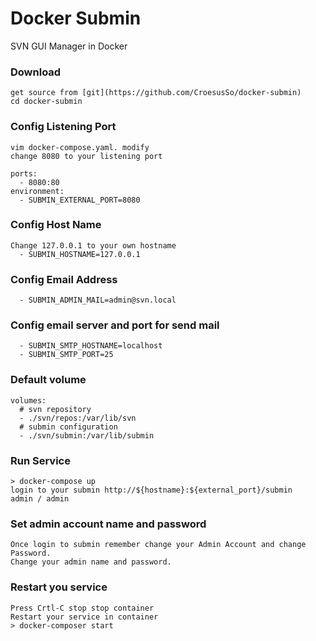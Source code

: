 Docker Submin
=================

SVN GUI Manager in Docker 

### Download ###
    get source from [git](https://github.com/CroesusSo/docker-submin)
    cd docker-submin

### Config Listening Port ###
    vim docker-compose.yaml. modify
    change 8080 to your listening port

    ports:
      - 8080:80 
    environment:
      - SUBMIN_EXTERNAL_PORT=8080 

### Config Host Name ####
    Change 127.0.0.1 to your own hostname
      - SUBMIN_HOSTNAME=127.0.0.1

### Config Email Address ###
      - SUBMIN_ADMIN_MAIL=admin@svn.local

### Config email server and port for send mail ###
      - SUBMIN_SMTP_HOSTNAME=localhost
      - SUBMIN_SMTP_PORT=25

### Default volume ###
    volumes:
      # svn repository
      - ./svn/repos:/var/lib/svn
      # submin configuration
      - ./svn/submin:/var/lib/submin

### Run Service ###
    > docker-compose up
    login to your submin http://${hostname}:${external_port}/submin
    admin / admin

### Set admin account name and password ###
    Once login to submin remember change your Admin Account and change Password.
    Change your admin name and password.

### Restart you service ### 
    Press Crtl-C stop stop container  
    Restart your service in container
    > docker-composer start


